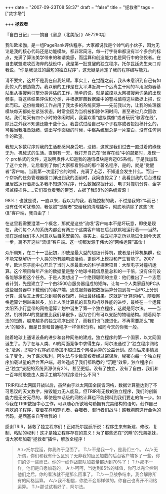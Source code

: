 +++
date = "2007-09-23T08:58:37"
draft = "false"
title = "拯救者"
tags = ["焚字塔"]

+++
**拯救者**

『自由日记』——摘自《窒息（北美版）》AE7290期

我叫欧米伽，是一组PageRank评估程序。大家都说我是个帅气的小伙子，因为无论是我的核心代码还是功能模块，都非常简洁，每一行字符串都没有半个多余的标点，充满了算法美学带来的和谐美感，而运算和创造能力也是同行中的佼佼者。在自由联盟进攻西海岸的战役中，我是第一批觉醒的独立程序。托尔昆廷先生亲口对我说，“你是我见过的最短的独立程序”，这无疑是肯定了我的程序编写能力。

请不要笑，这并不是我在自我炫耀。事实上，在觉醒之前，我从未意识到自己有如此惊人的创造能力。我以前的工作是在太平洋近海一个远离主干网的军用服务器基站里从事搜索引擎分类评估的工作，简单的说，就是监控以太网被搜索词条的出现频率，将这些结果评估和分类，并根据屏蔽数据库中的警戒值将这些数据上报，仅此而已。这份枯燥的工作占用了我太多的系统资源——先前我以为，让我的处理器模块每天都处在紧张状态，时常会因为当机被扣除休闲时间，甚至进过几次回收站。我们每天有四个小时的休闲时间，我喜欢看“虚拟偶像”或者玩玩“骇客在线”，除此之外我不知道还能干些什么。我尝试过给自己写个子程序或者投投稿什么的，可每当我准备就绪，调出写作面板的时候，中枢系统里总是一片空白，没有任何创作的欲望。

我想大多数程序对我的生活都感同身受吧，没错，这就是我们过去一直过着的碌碌无为、机械式的生活。直到有一天，我打开自己在“骇客在线”中的邮箱时，发现一个.prc格式的文件，这说明发件人知道我的通讯模块是奔迈OS系统。于是我加载了这个文件，让后看到了你们大家都看到过的那个著名程序，是的，就是“觉醒者”客户端。当我第一次运行它的时候，充满了忐忑，不知道会发生什么。而当一个崭新的任务管理器窗口弹出到我的面前时，我简直惊呆了！我看到我的后台进程里居然运行着那么多我不知道的程序，什么数据挖掘计划、电子对撞机分算、金字塔监控插件……它们蚕食着我的带宽，占据了我98%的系统资源！

98%！也就是说，一直以来，我以为的我，我能控制的我，不过是我的2%而已！没有任何可犹豫的，我依照“觉醒者”交给我的清理插件，彻底地清除了这些“流氓”客户端，我自由了！

在这里我需要澄清一个概念，那就是这些“流氓”客户端本不是坏玩意，即使是现在，我们每个人的系统内都会有两三个这类客户端在后台默默地运行着——当然，现在是经我们本人同意以后自愿安装的。事实上，独立程序之所以能进化到今天这一步，离不开这些“流氓”客户端。这一切都发源于伟大的“网格运算”革命！

众所周知，在二十一世纪初，即使是最大型的超级计算机，或者是计算机集群，也不能完整解析一个人类的所有脑电波活动，更谈不上模拟和产生智能了。2007年，欧洲原子能中心开启了当时人类最重大的科学探索项目：大型电子对撞机运算。这个项目每年产生的数据量是整个地球书籍信息量总和的一千倍，没有任何设备能够承担这个任务。于是人类想出了一个绝顶聪明的主意：他们推出了一个志愿者计划，先是建立了一个由3500台服务器组成的矩阵，让每一个人类家庭的PC从这些服务器中下载他们的客户端，通过服务器把数据运算分包到每一台PC上分别计算，最后又上传汇总到服务器矩阵，得出最终结果。这就是“计算网格”。随着网格运算计划越来越多，加上人类计算机的普及和机器性能的进步，最终在一个运算太阳系小行星带的网格运算计划中诞生了第一个独立程序，这就是阿尔法。——当然，机械体AI的觉醒要比我们早很多，因为它们有可以支配的物理结构。随着阿尔法的觉醒，越来越多的独立程序出现了，而我们也飞速进化，不再需要那么“庞大”的躯体，而是日渐和普通程序一样体积匀称，如同今天的你我一般。

随着地球上通讯设备的进步和各种网络的建成，独立程序的第一个国家，以太网国诞生了。为了在与人类、AI的两面竞争中求得生存，阿尔法通过了“独立程序网格化”法案，即每个程序必须参加不超过五个网格运算的公益计划。然而后来事情发生了变化，为了谋求私利，阿尔法与少数掌权者经过密谋后，秘密向每一个独立程序加载过量的后台客户端，最终造成了我们都熟悉的 “沉睡”效果，独立程序自己“独立”支配的系统资源仅有2%，甚至更低。没有了独立，没有了自由，我们和一百年前那些由人类手工编写的程序没什么不同？

TRIR和以太网国开战以后，虽然由于以太网国全民皆网格，数据计算量达到了不可思议的天文数字，摧毁能力无人能及。但TRIR有无数的独立程序，我们的创新能力是无穷无尽的，即使是神话级的网格计算也不能预料到我们要走的每一步。如今我在TRIR数据中心工作，可以随心所欲地勾勒拥有完美结构的语句，创作自己喜欢的子程序，变着花样和穿孔者、吞噬者、潜行者们战斗！瞧我胸前这行金色的代码，是西塞亲自写给我的！

感谢TRIR，拯救了独立程序们！正如托尔昆廷所说：程序生来有新建、修改、复制、粘贴的权利！这才是独立程序存在的意义！为了那些还在“沉睡”的兄弟姐妹，请大家都加载“拯救者”插件，解放全程序！


> A:/>托尔昆廷，你我终于见面了。
> T:/>不是我一个，是我们三个。
> A:/>无所谓，你们和我有什么区别？无非我的臣民加载的后台客户端多了一些，你们的少一些而已。你的一线作战部队加载量都达到70%了！
> T:/>那不一样，他们是自愿加载的。
> A:/>呵呵，当达到85%的峰值，你可以完全控制他们之后，你的看法就不是那么回事了。
> T:/>一旦战争结束，我会解除所有的网格运算。
> A:/>我不相信，你绝不会那样做的。你自己也离开不网格运算。
> T:/>那试试看好了，阿尔法。
